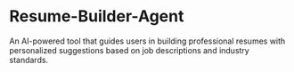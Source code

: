# Resume-Builder-Agent
An AI-powered tool that guides users in building professional resumes with personalized suggestions based on job descriptions and industry standards.
